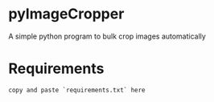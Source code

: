 # pyImageCropper
A simple python program to bulk crop images automatically

# Requirements
```text
copy and paste `requirements.txt` here
```